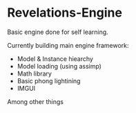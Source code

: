 # Revelations-Engine

Basic engine done for self learning.

Currently building main engine framework:
* Model & Instance hiearchy
* Model loading (using assimp)
* Math library
* Basic phong lightining
* IMGUI

Among other things
